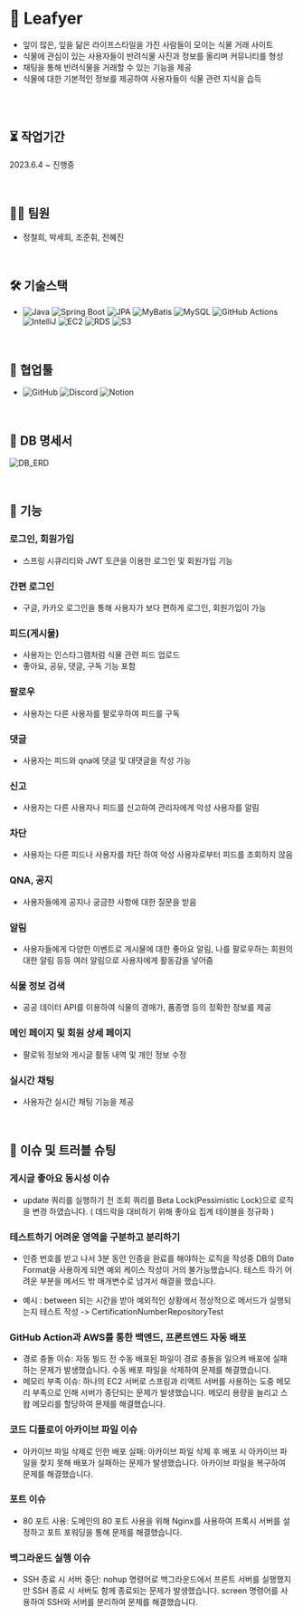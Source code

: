 # 🌿 Leafyer 
- 잎이 많은, 잎을 닮은 라이프스타일을 가진 사람들이 모이는 식물 거래 사이트
- 식물에 관심이 있는 사용자들이 반려식물 사진과 정보를 올리며 커뮤니티를 형성
- 채팅을 통해 반려식물을 거래할 수 있는 기능을 제공 
- 식물에 대한 기본적인 정보를 제공하여 사용자들이 식물 관련 지식을 습득

<br/><br/>

## ⏳ 작업기간 
2023.6.4 ~ 진행중

<br/>


## 👨‍💻 팀원
- 정철희, 박세희, 조준휘, 전혜진

<br/>

## 🛠️ 기술스택
- ![Java](https://img.shields.io/badge/Java-007396?style=flat&logo=Java&logoColor=white)
 ![Spring Boot](https://img.shields.io/badge/Spring%20Boot-6DB33F?style=flat&logo=Spring%20Boot&logoColor=white)
 ![JPA](https://img.shields.io/badge/JPA-6600ff?style=flat&logo=Java&logoColor=white)
 ![MyBatis](https://img.shields.io/badge/MyBatis-F58020?style=flat&logo=Apache%20Tomcat&logoColor=white)
 ![MySQL](https://img.shields.io/badge/MySQL-4479A1?style=flat&logo=MySQL&logoColor=white)
 ![GitHub Actions](https://img.shields.io/badge/GitHub%20Actions-2088FF?style=flat&logo=GitHub%20Actions&logoColor=white)
 ![IntelliJ](https://img.shields.io/badge/IntelliJ-000000?style=flat&logo=IntelliJ%20IDEA&logoColor=white)
 ![EC2](https://img.shields.io/badge/EC2-232F3E?style=flat&logo=Amazon%20AWS&logoColor=white)
 ![RDS](https://img.shields.io/badge/RDS-FF9900?style=flat&logo=Amazon%20RDS&logoColor=white)
 ![S3](https://img.shields.io/badge/S3-569A31?style=flat&logo=Amazon%20S3&logoColor=white)

<br/>

## 🤝 협업툴
- ![GitHub](https://img.shields.io/badge/GitHub-181717?style=flat&logo=GitHub&logoColor=white)
  ![Discord](https://img.shields.io/badge/Discord-7289DA?style=flat&logo=Discord&logoColor=white)
  ![Notion](https://img.shields.io/badge/Notion-000000?style=flat&logo=Notion&logoColor=white)


<br/>

## 🏢 DB 명세서
![DB_ERD](https://github.com/LEAFY-7/leafy-back/assets/96738163/f8b2976c-05b7-4df3-bfbc-8fa7ab8e95f4)

<br/>

## 🎯 기능

### 로그인, 회원가입
- 스프링 시큐리티와 JWT 토큰을 이용한 로그인 및 회원가입 기능

### 간편 로그인
- 구글, 카카오 로그인을 통해 사용자가 보다 편하게 로그인, 회원가입이 가능
  
### 피드(게시물)
- 사용자는 인스타그램처럼 식물 관련 피드 업로드
- 좋아요, 공유, 댓글, 구독 기능 포함

### 팔로우
- 사용자는 다른 사용자를 팔로우하여 피드를 구독

### 댓글
- 사용자는 피드와 qna에 댓글 및 대댓글을 작성 가능

### 신고
- 사용자는 다른 사용자나 피드를 신고하여 관리자에게 악성 사용자를 알림

### 차단
- 사용자는 다른 피드나 사용자를 차단 하여 악성 사용자로부터 피드를 조회하지 않음
  
### QNA, 공지
- 사용자들에게 공지나 궁금한 사항에 대한 질문을 받음
  
### 알림
- 사용자들에게 다양한 이벤트로 게시물에 대한 좋아요 알림, 나를 팔로우하는 회원의 대한 알림 등등 여러 알림으로 사용자에게 활동감을 넣어줌
  
### 식물 정보 검색
- 공공 데이터 API를 이용하여 식물의 경매가, 품종명 등의 정확한 정보를 제공

### 메인 페이지 및 회원 상세 페이지
- 팔로워 정보와 게시글 활동 내역 및 개인 정보 수정
  
### 실시간 채팅
- 사용자간 실시간 채팅 기능을 제공

<br/>

## 🚩 이슈 및 트러블 슈팅

### 게시글 좋아요 동시성 이슈
- update 쿼리를 실행하기 전 조회 쿼리를 Beta Lock(Pessimistic Lock)으로 로직을 변경 하였습니다. ( 데드락을 대비하기 위해 좋아요 집계 테이블을 정규화 )

### 테스트하기 어려운 영역을 구분하고 분리하기
- 인증 번호를 받고 나서 3분 동안 인증을 완료를 해야하는 로직을 작성중 DB의 Date Format을 사용하게 되면 예외 케이스 작성이 거의 불가능했습니다.
 테스트 하기 어려운 부분을 메서드 밖 매개변수로 넘겨서 해결을 했습니다.

- 예시 : between 되는 시간을 받아 예외적인 상황에서 정상적으로 메서드가 실행되는지 테스트 작성 -> CertificationNumberRepositoryTest

### GitHub Action과 AWS를 통한 백엔드, 프론트엔드 자동 배포
- 경로 충돌 이슈: 자동 빌드 전 수동 배포된 파일이 경로 충돌을 일으켜 배포에 실패하는 문제가 발생했습니다. 수동 배포 파일을 삭제하여 문제를 해결했습니다.
- 메모리 부족 이슈: 하나의 EC2 서버로 스프링과 리액트 서버를 사용하는 도중 메모리 부족으로 인해 서버가 중단되는 문제가 발생했습니다. 메모리 용량을 늘리고 스왑 메모리를 할당하여 문제를 해결했습니다.

### 코드 디플로이 아카이브 파일 이슈
- 아카이브 파일 삭제로 인한 배포 실패: 아카이브 파일 삭제 후 배포 시 아카이브 파일을 찾지 못해 배포가 실패하는 문제가 발생했습니다. 아카이브 파일을 복구하여 문제를 해결했습니다.

### 포트 이슈
- 80 포트 사용: 도메인의 80 포트 사용을 위해 Nginx를 사용하여 프록시 서버를 설정하고 포트 포워딩을 통해 문제를 해결했습니다.

### 백그라운드 실행 이슈
- SSH 종료 시 서버 중단: nohup 명령어로 백그라운드에서 프론트 서버를 실행했지만 SSH 종료 시 서버도 함께 종료되는 문제가 발생했습니다. screen 명령어를 사용하여 SSH와 서버를 분리하여 문제를 해결했습니다.
